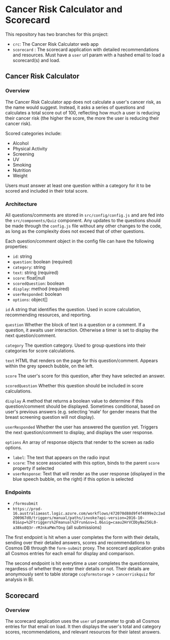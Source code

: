 # Cancer Risk Calculator and Scorecard

This repository has two branches for this project:

-   `crc`: The Cancer Risk Calculator web app
-   `scorecard` : The scorecard application with detailed recommendations and resources. Must have a `user` url param with a hashed email to load a scorecard(s) and load.

## Cancer Risk Calculator

### Overview

The Cancer Risk Calculator app does not calculate a user's cancer risk, as the name would suggest. Instead, it asks a series of questions and calculates a total score out of 100, reflecting how much a user is reducing their cancer risk (the higher the score, the more the user is reducing their cancer risk).

Scored categories include:

-   Alcohol
-   Physical Activity
-   Screening
-   UV
-   Smoking
-   Nutrition
-   Weight

Users must answer at least one question within a category for it to be scored and included in their total score.

### Architecture

All questions/comments are stored in `src/config/config.js` and are fed into the `src/components/Quiz` component. Any updates to the questions should be made through the `config.js` file without any other changes to the code, as long as the complexity does not exceed that of other questions.

Each question/comment object in the config file can have the following properties:

-   `id`: string
-   `question`: boolean (required)
-   `category`: string
-   `text`: string (required)
-   `score`: float|null
-   `scoredQuestion`: boolean
-   `display`: method (required)
-   `userResponded`: boolean
-   `options`: object[]

`id`
A string that identifies the question. Used in score calculation, recommending resources, and reporting.

`question`
Whether the block of text is a question or a comment. If a question, it awaits user interaction. Otherwise a timer is set to display the next question/comment.

`category`
The question category. Used to group questions into their categories for score calculations.

`text`
HTML that renders on the page for this question/comment. Appears within the grey speech bubble, on the left.

`score`
The user's score for this question, after they have selected an answer.

`scoredQuestion`
Whether this question should be included in score calculations.

`display`
A method that returns a boolean value to determine if this question/comment should be displayed. Sometimes conditional, based on user's previous answers (e.g. selecting 'male' for gender means that the breast screening question will not display).

`userResponded`
Whether the user has answered the question yet. Triggers the next question/comment to display, and displays the user response.

`options`
An array of response objects that render to the screen as radio options.

-   `label`: The text that appears on the radio input
-   `score`: The score associated with this option, binds to the parent `score` property if selected
-   `userResponse`: Text that will render as the user response (displayed in the blue speech bubble, on the right) if this option is selected

### Endpoints

-   `/formsubmit`
-   `https://prod-16.australiaeast.logic.azure.com/workflows/472070d88d9f4f4899e2c2ad200967d0/triggers/manual/paths/invoke?api-version=2016-10-01&sp=%2Ftriggers%2Fmanual%2Frun&sv=1.0&sig=caau2HrVCDbyNa256L0-a38ko8Q3r-rMJnkaPWxTOng` (all submissions)

The first endpoint is hit when a user completes the form with their details, sending over their detailed answers, scores and recommendations to Cosmos DB through the `form-submit` proxy. The scorecard application grabs all Cosmos entries for each email for display and comparison.

The second endpoint is hit everytime a user completes the questionnaire, regardless of whether they enter their details or not. Their details are anonymously sent to table storage `ccqformstorage` > `cancerriskquiz` for analysis in BI.

## Scorecard

### Overview

The scorecard application uses the `user` url parameter to grab all Cosmos entries for that email on load. It then displays the user's total and category scores, recommendations, and relevant resources for their latest answers.
